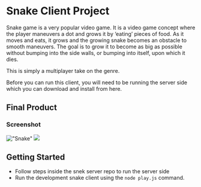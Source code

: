 # Snake Client Project

Snake game is a very popular video game. It is a video game concept where the player maneuvers a dot and grows it by ‘eating’ pieces of food. As it moves and eats, it grows and the growing snake becomes an obstacle to smooth maneuvers. The goal is to grow it to become as big as possible without bumping into the side walls, or bumping into itself, upon which it dies.

This is simply a multiplayer take on the genre.

Before you can run this client, you will need to be running the server side which you can download and install from here. 

## Final Product

### Screenshot

!["Snake"](https://user-images.githubusercontent.com/106930411/188727065-c9a09281-ee69-4b24-96d5-60dd7ba21db5.png)
![](#)


## Getting Started

- Follow steps inside the snek server repo to run the server side
- Run the development snake client using the `node play.js` command.


